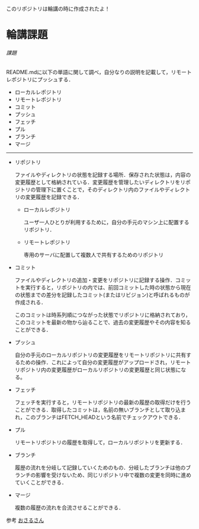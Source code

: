このリポジトリは輪講の時に作成されたよ！

# 輪講課題

###### 課題

 README.mdに以下の単語に関して調べ，自分なりの説明を記載して，リモートレポジトリにプッシュする． 

- ローカルレポジトリ
- リモートレポジトリ
- コミット
- プッシュ
- フェッチ
- プル
- ブランチ
- マージ

------

- リポジトリ

   ファイルやディレクトリの状態を記録する場所．保存された状態は，内容の変更履歴として格納されている．変更履歴を管理したいディレクトリをリポジトリの管理下に置くことで，そのディレクトリ内のファイルやディレクトリの変更履歴を記録できる．

  - ローカルレポジトリ

     ユーザ一人ひとりが利用するために，自分の手元のマシン上に配置するリポジトリ．

  - リモートレポジトリ

     専用のサーバに配置して複数人で共有するためのリポジトリ

- コミット

  ファイルやディレクトリの追加・変更をリポジトリに記録する操作．コミットを実行すると，リポジトリの内では、前回コミットした時の状態から現在の状態までの差分を記録したコミット(またはリビジョン)と呼ばれるものが作成される．

  このコミットは時系列順につながった状態でリポジトリに格納されており，このコミットを最新の物から辿ることで、過去の変更履歴やその内容を知ることができる．

- プッシュ

   自分の手元のローカルリポジトリの変更履歴をリモートリポジトリに共有するための操作．これによって自分の変更履歴がアップロードされ，リモートリポジトリ内の変更履歴がローカルリポジトリの変更履歴と同じ状態になる。 

- フェッチ

   フェッチを実行すると，リモートリポジトリの最新の履歴の取得だけを行うことができる．取得したコミットは，名前の無いブランチとして取り込まれ，このブランチはFETCH_HEADという名前でチェックアウトできる．

- プル

   リモートリポジトリの履歴を取得して，ローカルリポジトリを更新する．

- ブランチ

   履歴の流れを分岐して記録していくためのもの．分岐したブランチは他のブランチの影響を受けないため、同じリポジトリ中で複数の変更を同時に進めていくことができる． 

- マージ

   複数の履歴の流れを合流させることができる．

参考 [おさるさん]( https://backlog.com/ja/git-tutorial/ )

